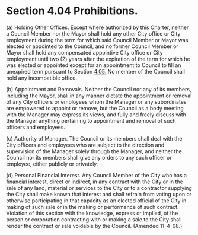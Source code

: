 Section 4.04 Prohibitions.
==========================

​(a) Holding Other Offices. Except where authorized by this Charter,
neither a Council Member nor the Mayor shall hold any other City office
or City employment during the term for which said Council Member or
Mayor was elected or appointed to the Council, and no former Council
Member or Mayor shall hold any compensated appointive City office or
City employment until two (2) years after the expiration of the term for
which he was elected or appointed except for an appointment to Council
to fill an unexpired term pursuant to Section [4.05.](1353af4e.html) No
member of the Council shall hold any incompatible office.

​(b) Appointment and Removals. Neither the Council nor any of its
members, including the Mayor, shall in any manner dictate the
appointment or removal of any City officers or employees whom the
Manager or any subordinates are empowered to appoint or remove, but the
Council as a body meeting with the Manager may express its views, and
fully and freely discuss with the Manager anything pertaining to
appointment and removal of such officers and employees.

​(c) Authority of Manager. The Council or its members shall deal with
the City officers and employees who are subject to the direction and
supervision of the Manager solely through the Manager, and neither the
Council nor its members shall give any orders to any such officer or
employee, either publicly or privately.

​(d) Personal Financial Interest. Any Council Member of the City who has
a financial interest, direct or indirect, in any contract with the City
or in the sale of any land, material or services to the City or to a
contractor supplying the City shall make known that interest and shall
refrain from voting upon or otherwise participating in that capacity as
an elected official of the City in making of such sale or in the making
or performance of such contract. Violation of this section with the
knowledge, express or implied, of the person or corporation contracting
with or making a sale to the City shall render the contract or sale
voidable by the Council. (Amended 11-4-08.)
